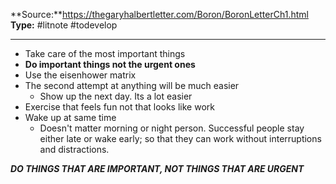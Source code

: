 **Source:**https://thegaryhalbertletter.com/Boron/BoronLetterCh1.html
**Type:** #litnote #todevelop 

----
- Take care of the most important things
- **Do important things not the urgent ones**
- Use the eisenhower matrix
- The second attempt at anything will be much easier
	- Show up the next day. Its a lot easier 
- Exercise that feels fun not that looks like work
- Wake up at same time
	- Doesn't matter morning or night person. Successful people stay either late or wake early; so that they can work without interruptions and distractions. 

***DO THINGS THAT ARE IMPORTANT, NOT THINGS THAT ARE URGENT***